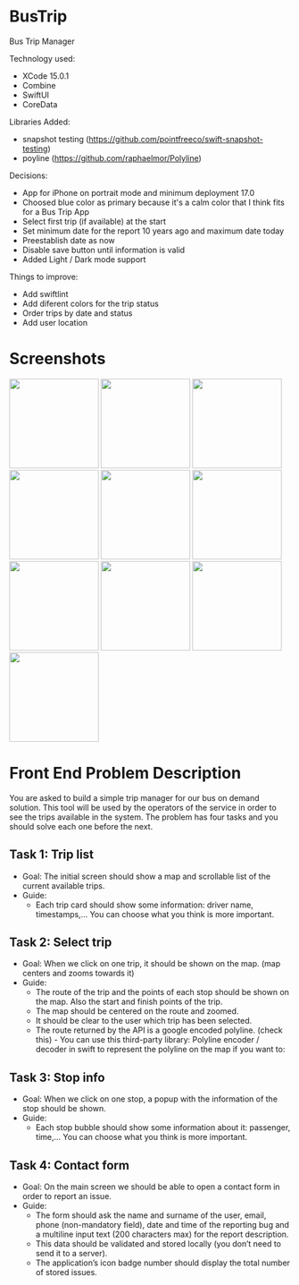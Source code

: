 # BusTrip
Bus Trip Manager

Technology used: 
- XCode 15.0.1
- Combine
- SwiftUI
- CoreData

Libraries Added:
- snapshot testing (https://github.com/pointfreeco/swift-snapshot-testing)
- poyline (https://github.com/raphaelmor/Polyline)

Decisions:
- App for iPhone on portrait mode and minimum deployment 17.0
- Choosed blue color as primary because it's a calm color that I think fits for a Bus Trip App
- Select first trip (if available) at the start
- Set minimum date for the report 10 years ago and maximum date today
- Preestablish date as now
- Disable save button until information is valid
- Added Light / Dark mode support

Things to improve:
- Add swiftlint
- Add diferent colors for the trip status
- Order trips by date and status
- Add user location

# Screenshots
<img src="https://github.com/xramos/BusTrip/assets/1492227/7a29aad1-ce9e-4191-af52-1281bb7fc05c" width="160" />
<img src="https://github.com/xramos/BusTrip/assets/1492227/4bed7010-f941-47d3-83bf-ce8bcf24021e" width="160" />
<img src="https://github.com/xramos/BusTrip/assets/1492227/554ded2d-1ac8-4df5-be5e-0aa418f7db6a" width="160" />
<img src="https://github.com/xramos/BusTrip/assets/1492227/9bf1667b-b43d-47ee-8905-3552527485f2" width="160" />
<img src="https://github.com/xramos/BusTrip/assets/1492227/e93bdd3f-322e-4662-9f42-271bc02731cb" width="160" />
<img src="https://github.com/xramos/BusTrip/assets/1492227/1fc7dd22-9ce5-4e6a-b17e-a43a0ed54910" width="160" />
<img src="https://github.com/xramos/BusTrip/assets/1492227/1288dc14-8e2e-4f7d-9677-0b9d7e8a2560" width="160" />
<img src="https://github.com/xramos/BusTrip/assets/1492227/298690fb-a405-466d-88d2-1d9a97345639" width="160" />
<img src="https://github.com/xramos/BusTrip/assets/1492227/b71285a6-d419-4211-98f5-d22928446fe6" width="160" />
<img src="https://github.com/xramos/BusTrip/assets/1492227/25f82887-a539-4a1e-abdc-931a979c8edc" width="160" />

# Front End Problem Description
You are asked to build a simple trip manager for our bus on demand solution. This tool will be used by the operators of the service in order to see the trips available in the system. The problem has four tasks and you should solve each one before the next.

## Task 1: Trip list
- Goal:
The initial screen should show a map and scrollable list of the current available trips.
- Guide:
  - Each trip card should show some information: driver name, timestamps,... You can choose what you think is more important.

## Task 2: Select trip
- Goal:
When we click on one trip, it should be shown on the map. (map centers and zooms towards it)
- Guide:
  - The route of the trip and the points of each stop should be shown on the map.
Also the start and finish points of the trip.
  - The map should be centered on the route and zoomed.
  - It should be clear to the user which trip has been selected.
  - The route returned by the API is a google encoded polyline. (check this) - You can
use this third-party library: Polyline encoder / decoder in swift to represent the polyline on the map if you want to:

## Task 3: Stop info
- Goal:
When we click on one stop, a popup with the information of the stop should be shown.
- Guide:
  - Each stop bubble should show some information about it: passenger, time,...
You can choose what you think is more important.

## Task 4: Contact form
- Goal:
On the main screen we should be able to open a contact form in order to report an issue.
- Guide:
  - The form should ask the name and surname of the user, email, phone
(non-mandatory field), date and time of the reporting bug and a multiline input text (200 characters max) for the report description.
  - This data should be validated and stored locally (you don’t need to send it to a server).
  - The application’s icon badge number should display the total number of stored issues.
